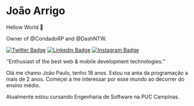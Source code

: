 # João Arrigo

Hellow World 👋

Owner of @CondadoRP and @DashNTW.

[![Twitter Badge](https://img.shields.io/badge/-@jpx__x-00875f?style=flat-square&labelColor=00875f&logo=twitter&logoColor=white&link=https://twitter.com/jpx__x)](https://twitter.com/jpx__x) 
[![Linkedin Badge](https://img.shields.io/badge/-Jp%20Arrigo-00875f?style=flat-square&logo=Linkedin&logoColor=white&link=https://www.linkedin.com/in/jp-arrigo-7a07b4256/)](https://www.linkedin.com/in/jp-arrigo-7a07b4256/) 
[![Instagram Badge](https://img.shields.io/badge/-@jparrigo-00875f?style=flat-square&logo=Instagram&logoColor=white&link=https://www.instagram.com/jparrigo/)](https://www.instagram.com/jparrigo/) 

‘‘Enthusiast of the best web & mobile development technologies.’’

Olá me chamo João Paulo, tenho 18 anos. Estou na aréa da programação a mais de 2 anos.
Começei a me interessar por esse mundo ao decorrer do ensino médio.

Atualmente estou cursando Engenharia de Software na PUC Campinas.
